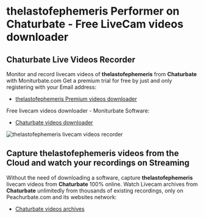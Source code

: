 # thelastofephemeris Performer on Chaturbate - Free LiveCam videos downloader

## Chaturbate Live Videos Recorder

Monitor and record livecam videos of **thelastofephemeris** from **Chaturbate** with Moniturbate.com
Get a premium trial for free by just and only registering with your Email address:
* [thelastofephemeris Premium videos downloader](https://moniturbate.com/request-demo-licence-key.html)

Free livecam videos downloader - Moniturbate Software:
* [Chaturbate videos downloader](https://moniturbate.com/moniturbate-download-software.html)

![thelastofephemeris livecam videos recorder](https://peachurnet.com/templates/moniturbate-software.png)


## Capture thelastofephemeris videos from the Cloud and watch your recordings on Streaming

Without the need of downloading a software, capture **thelastofephemeris** livecam videos from **Chaturbate** 100% online.
Watch Livecam archives from **Chaturbate** unlimitedly from thousands of existing recordings, only on Peachurbate.com and its websites network:
* [Chaturbate videos archives](https://peachurnet.com/)